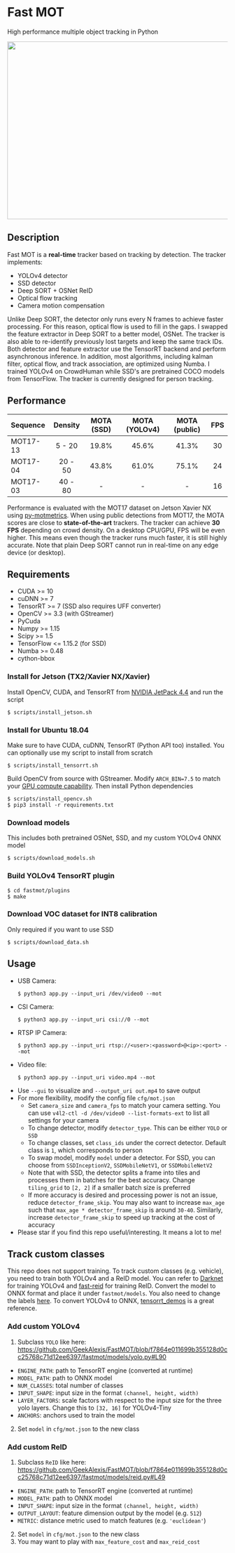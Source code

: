 # Fast MOT
High performance multiple object tracking in Python

<img src="assets/demo.gif" width="720" height="405" />

## Description
Fast MOT is a **real-time** tracker based on tracking by detection. The tracker implements:
  - YOLOv4 detector
  - SSD detector
  - Deep SORT + OSNet ReID
  - Optical flow tracking
  - Camera motion compensation
  
Unlike Deep SORT, the detector only runs every N frames to achieve faster processing. For this reason, optical flow is used to fill in the gaps. I swapped the feature extractor in Deep SORT to a better model, OSNet. The tracker is also able to re-identify previously lost targets and keep the same track IDs. Both detector and feature extractor use the TensorRT backend and perform asynchronous inference. In addition, most algorithms, including kalman filter, optical flow, and track association, are optimized using Numba. I trained YOLOv4 on CrowdHuman while SSD's are pretrained COCO models from TensorFlow. The tracker is currently designed for person tracking. 

## Performance
| Sequence | Density | MOTA (SSD) | MOTA (YOLOv4) | MOTA (public) | FPS |
|:-------|:-------:|:-------:|:-------:|:-------:|:-----:|
| MOT17-13 | 5 - 20  | 19.8% | 45.6% | 41.3%  | 30 |
| MOT17-04 | 20 - 50  | 43.8% | 61.0% | 75.1% | 24 |
| MOT17-03 | 40 - 80  | - | - | - | 16 |

Performance is evaluated with the MOT17 dataset on Jetson Xavier NX using [py-motmetrics](https://github.com/cheind/py-motmetrics). When using public detections from MOT17, the MOTA scores are close to **state-of-the-art** trackers. The tracker can achieve **30 FPS** depending on crowd density. On a desktop CPU/GPU, FPS will be even higher. This means even though the tracker runs much faster, it is still highly accurate. Note that plain Deep SORT cannot run in real-time on any edge device (or desktop). 

## Requirements
- CUDA >= 10
- cuDNN >= 7
- TensorRT >= 7 (SSD also requires UFF converter)
- OpenCV >= 3.3 (with GStreamer)
- PyCuda
- Numpy >= 1.15
- Scipy >= 1.5
- TensorFlow <= 1.15.2 (for SSD)
- Numba >= 0.48
- cython-bbox

### Install for Jetson (TX2/Xavier NX/Xavier)
Install OpenCV, CUDA, and TensorRT from [NVIDIA JetPack 4.4](https://developer.nvidia.com/embedded/jetpack) and run the script
  ```
  $ scripts/install_jetson.sh
  ```
### Install for Ubuntu 18.04
Make sure to have CUDA, cuDNN, TensorRT (Python API too) installed. You can optionally use my script to install from scratch
  ```
  $ scripts/install_tensorrt.sh
  ```
Build OpenCV from source with GStreamer. Modify `ARCH_BIN=7.5` to match your [GPU compute capability](https://developer.nvidia.com/cuda-gpus#compute). Then install Python dependencies

  ```
  $ scripts/install_opencv.sh
  $ pip3 install -r requirements.txt
  ```
### Download models
This includes both pretrained OSNet, SSD, and my custom YOLOv4 ONNX model
  ```
  $ scripts/download_models.sh
  ```
### Build YOLOv4 TensorRT plugin
  ```
  $ cd fastmot/plugins
  $ make
  ```
### Download VOC dataset for INT8 calibration
Only required if you want to use SSD
  ```
  $ scripts/download_data.sh
  ```

## Usage
- USB Camera: 
  ```
  $ python3 app.py --input_uri /dev/video0 --mot
  ```
- CSI Camera: 
  ```
  $ python3 app.py --input_uri csi://0 --mot
  ```
- RTSP IP Camera: 
  ```
  $ python3 app.py --input_uri rtsp://<user>:<password>@<ip>:<port> --mot
  ```
- Video file: 
  ```
  $ python3 app.py --input_uri video.mp4 --mot
  ```
- Use `--gui` to visualize and `--output_uri out.mp4` to save output
- For more flexibility, modify the config file `cfg/mot.json` 
  - Set `camera_size` and `camera_fps` to match your camera setting. You can use `v4l2-ctl -d /dev/video0 --list-formats-ext` to list all settings for your camera
  - To change detector, modify `detector_type`. This can be either `YOLO` or `SSD`
  - To change classes, set `class_ids` under the correct detector. Default class is `1`, which corresponds to person
  - To swap model, modify `model` under a detector. For SSD, you can choose from `SSDInceptionV2`, `SSDMobileNetV1`, or `SSDMobileNetV2`
  - Note that with SSD, the detector splits a frame into tiles and processes them in batches for the best accuracy. Change `tiling_grid` to `[2, 2]` if a smaller batch size is preferred
  - If more accuracy is desired and processing power is not an issue, reduce `detector_frame_skip`. You may also want to increase `max_age` such that `max_age * detector_frame_skip` is around `30-40`. Similarly, increase `detector_frame_skip` to speed up tracking at the cost of accuracy
 - Please star if you find this repo useful/interesting. It means a lot to me!
  
 ## Track custom classes
This repo does not support training. To track custom classes (e.g. vehicle), you need to train both YOLOv4 and a ReID model. You can refer to [Darknet](https://github.com/AlexeyAB/darknet) for training YOLOv4 and [fast-reid](https://github.com/JDAI-CV/fast-reid) for training ReID. Convert the model to ONNX format and place it under `fastmot/models`. You also need to change the labels [here](https://github.com/GeekAlexis/FastMOT/blob/master/fastmot/models/label.py). To convert YOLOv4 to ONNX, [tensorrt_demos](https://github.com/jkjung-avt/tensorrt_demos) is a great reference. 
### Add custom YOLOv4
1. Subclass `YOLO` like here: https://github.com/GeekAlexis/FastMOT/blob/f7864e011699b355128d0cc25768c71d12ee6397/fastmot/models/yolo.py#L90
  - `ENGINE_PATH`: path to TensorRT engine (converted at runtime)
  - `MODEL_PATH`: path to ONNX model
  - `NUM_CLASSES`: total number of classes
  - `INPUT_SHAPE`: input size in the format `(channel, height, width)`
  - `LAYER_FACTORS`: scale factors with respect to the input size for the three yolo layers. Change this to `[32, 16]` for YOLOv4-Tiny
  - `ANCHORS`: anchors used to train the model
2. Set `model` in `cfg/mot.json` to the new class
### Add custom ReID
1. Subclass `ReID` like here: https://github.com/GeekAlexis/FastMOT/blob/f7864e011699b355128d0cc25768c71d12ee6397/fastmot/models/reid.py#L49
  - `ENGINE_PATH`: path to TensorRT engine (converted at runtime)
  - `MODEL_PATH`: path to ONNX model
  - `INPUT_SHAPE`: input size in the format `(channel, height, width)`
  - `OUTPUT_LAYOUT`: feature dimension output by the model (e.g. `512`)
  - `METRIC`: distance metric used to match features (e.g. `'euclidean'`)
2. Set `model` in `cfg/mot.json` to the new class
3. You may want to play with `max_feature_cost` and `max_reid_cost`

